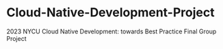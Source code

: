 # Cloud-Native-Development-Project
2023 NYCU Cloud Native Development: towards Best Practice Final Group Project
